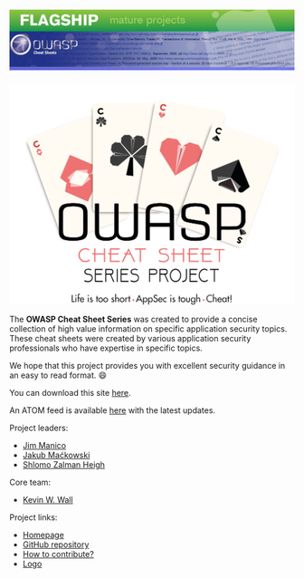 # ![OWASPHeader](assets/Preface_Cheatsheet_Header.png)

![ProjectLogoOfficial](assets/Preface_Cheatsheet_Logo.png)

The **OWASP Cheat Sheet Series** was created to provide a concise collection of high value information on specific application security topics. These cheat sheets were created by various application security professionals who have expertise in specific topics.

We hope that this project provides you with excellent security guidance in an easy to read format. :smile:

You can download this site [here](bundle.zip).

An ATOM feed is available [here](News.xml) with the latest updates.

Project leaders:

- [Jim Manico](https://github.com/jmanico)
- [Jakub Maćkowski](https://github.com/mackowski)
- [Shlomo Zalman Heigh](https://github.com/szh)

Core team:

- [Kevin W. Wall](https://github.com/kwwall)

Project links:

- [Homepage](https://owasp.org/www-project-cheat-sheets/)
- [GitHub repository](https://github.com/OWASP/CheatSheetSeries)
- [How to contribute?](CONTRIBUTING.md)
- [Logo](https://github.com/OWASP/owasp-swag/tree/master/projects/cheat-sheet-series)

